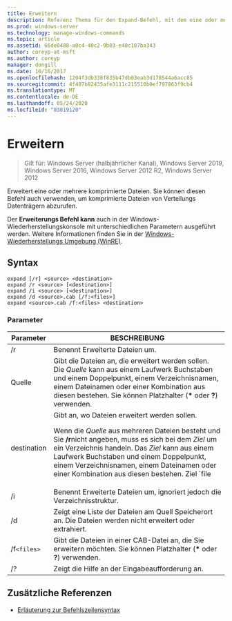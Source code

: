 ```yaml
---
title: Erweitern
description: Referenz Thema für den Expand-Befehl, mit dem eine oder mehrere komprimierte Dateien erweitert werden.
ms.prod: windows-server
ms.technology: manage-windows-commands
ms.topic: article
ms.assetid: 66de0488-a0c4-40c2-9b03-e40c107ba343
author: coreyp-at-msft
ms.author: coreyp
manager: dongill
ms.date: 10/16/2017
ms.openlocfilehash: 1204f3db338f835b47db03eab3d178544a6acc85
ms.sourcegitcommit: 4f407b82435afe3111c215510b0ef797863f9cb4
ms.translationtype: MT
ms.contentlocale: de-DE
ms.lasthandoff: 05/24/2020
ms.locfileid: "83819120"
---
```

# <a name="expand"></a>Erweitern

> Gilt für: Windows Server (halbjährlicher Kanal), Windows Server 2019, Windows Server 2016, Windows Server 2012 R2, Windows Server 2012

Erweitert eine oder mehrere komprimierte Dateien. Sie können diesen Befehl auch verwenden, um komprimierte Dateien von Verteilungs Datenträgern abzurufen.

Der **Erweiterungs Befehl kann** auch in der Windows-Wiederherstellungskonsole mit unterschiedlichen Parametern ausgeführt werden. Weitere Informationen finden Sie in der [Windows-Wiederherstellungs Umgebung (WinRE)](https://docs.microsoft.com/windows-hardware/manufacture/desktop/windows-recovery-environment--windows-re--technical-reference).

## <a name="syntax"></a>Syntax

```
expand [/r] <source> <destination>
expand /r <source> [<destination>]
expand /i <source> [<destination>]
expand /d <source>.cab [/f:<files>]
expand <source>.cab /f:<files> <destination>
```

### <a name="parameters"></a>Parameter

| Parameter | BESCHREIBUNG |
| --------- | ----------- |
| /r | Benennt Erweiterte Dateien um. |
| Quelle | Gibt die Dateien an, die erweitert werden sollen. Die *Quelle* kann aus einem Laufwerk Buchstaben und einem Doppelpunkt, einem Verzeichnisnamen, einem Dateinamen oder einer Kombination aus diesen bestehen. Sie können Platzhalter (**&#42;** oder **?**) verwenden. |
| destination | Gibt an, wo Dateien erweitert werden sollen.<p>Wenn die *Quelle* aus mehreren Dateien besteht und Sie **/r**nicht angeben, muss es sich bei dem *Ziel* um ein Verzeichnis handeln. Das *Ziel* kann aus einem Laufwerk Buchstaben und einem Doppelpunkt, einem Verzeichnisnamen, einem Dateinamen oder einer Kombination aus diesen bestehen. Ziel `file | path` Spezifikation. |
| /i | Benennt Erweiterte Dateien um, ignoriert jedoch die Verzeichnisstruktur. |
| /d | Zeigt eine Liste der Dateien am Quell Speicherort an. Die Dateien werden nicht erweitert oder extrahiert. |
| /f`<files>` | Gibt die Dateien in einer CAB-Datei an, die Sie erweitern möchten. Sie können Platzhalter (**&#42;** oder **?**) verwenden. |
| /? | Zeigt die Hilfe an der Eingabeaufforderung an. |

## <a name="additional-references"></a>Zusätzliche Referenzen

- [Erläuterung zur Befehlszeilensyntax](command-line-syntax-key.md)
